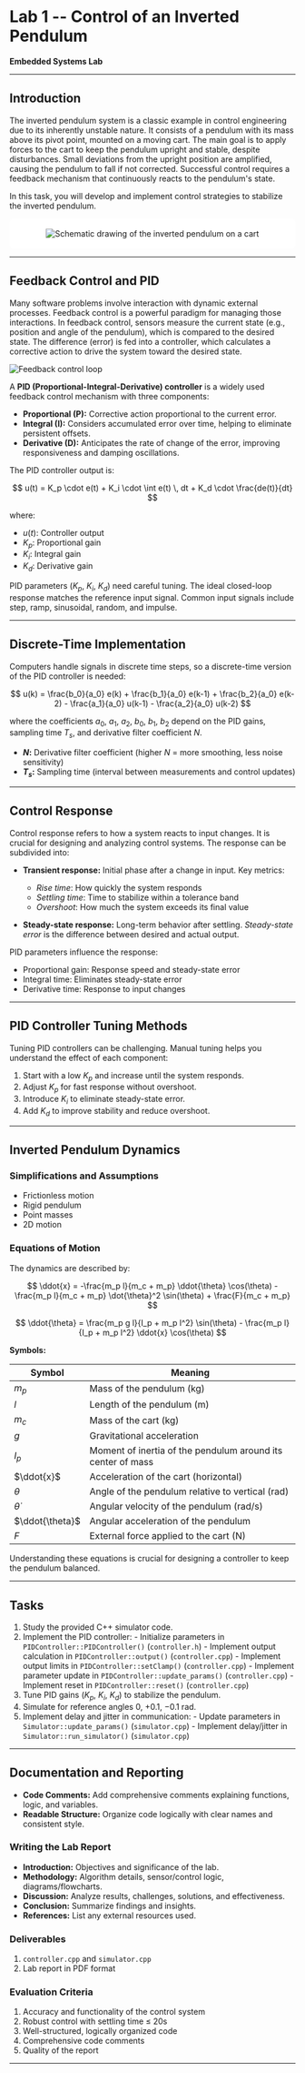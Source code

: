 # Lab 1 -- Control of an Inverted Pendulum

**Embedded Systems Lab**

---

## Introduction

The inverted pendulum system is a classic example in control engineering due to its inherently unstable nature. It consists of a pendulum with its mass above its pivot point, mounted on a moving cart. The main goal is to apply forces to the cart to keep the pendulum upright and stable, despite disturbances. Small deviations from the upright position are amplified, causing the pendulum to fall if not corrected. Successful control requires a feedback mechanism that continuously reacts to the pendulum's state.

In this task, you will develop and implement control strategies to stabilize the inverted pendulum.

<p align="center" style="background: white; padding: 10px; border-radius: 8px;">
    <img src="images/Cart-pendulum.png" alt="Schematic drawing of the inverted pendulum on a cart" style="background: white; padding: 8px; border-radius: 6px;">
</p>

---

## Feedback Control and PID

Many software problems involve interaction with dynamic external processes. Feedback control is a powerful paradigm for managing those interactions. In feedback control, sensors measure the current state (e.g., position and angle of the pendulum), which is compared to the desired state. The difference (error) is fed into a controller, which calculates a corrective action to drive the system toward the desired state.

![Feedback control loop](images/control-loop.png)

A **PID (Proportional-Integral-Derivative) controller** is a widely used feedback control mechanism with three components:

- **Proportional (P):** Corrective action proportional to the current error.
- **Integral (I):** Considers accumulated error over time, helping to eliminate persistent offsets.
- **Derivative (D):** Anticipates the rate of change of the error, improving responsiveness and damping oscillations.

The PID controller output is:

$$
u(t) = K_p \cdot e(t) + K_i \cdot \int e(t) \, dt + K_d \cdot \frac{de(t)}{dt}
$$

where:
- $u(t)$: Controller output
- $K_p$: Proportional gain
- $K_i$: Integral gain
- $K_d$: Derivative gain

PID parameters ($K_p$, $K_i$, $K_d$) need careful tuning. The ideal closed-loop response matches the reference input signal. Common input signals include step, ramp, sinusoidal, random, and impulse.

---

## Discrete-Time Implementation

Computers handle signals in discrete time steps, so a discrete-time version of the PID controller is needed:

$$
u(k) = \frac{b_0}{a_0} e(k) + \frac{b_1}{a_0} e(k-1) + \frac{b_2}{a_0} e(k-2) - \frac{a_1}{a_0} u(k-1) - \frac{a_2}{a_0} u(k-2)
$$

where the coefficients $a_0$, $a_1$, $a_2$, $b_0$, $b_1$, $b_2$ depend on the PID gains, sampling time $T_s$, and derivative filter coefficient $N$.

- **$N$:** Derivative filter coefficient (higher $N$ = more smoothing, less noise sensitivity)
- **$T_s$:** Sampling time (interval between measurements and control updates)

---

## Control Response

Control response refers to how a system reacts to input changes. It is crucial for designing and analyzing control systems. The response can be subdivided into:

- **Transient response:** Initial phase after a change in input. Key metrics:
    - *Rise time*: How quickly the system responds
    - *Settling time*: Time to stabilize within a tolerance band
    - *Overshoot*: How much the system exceeds its final value

- **Steady-state response:** Long-term behavior after settling. *Steady-state error* is the difference between desired and actual output.

PID parameters influence the response:
- Proportional gain: Response speed and steady-state error
- Integral time: Eliminates steady-state error
- Derivative time: Response to input changes

---

## PID Controller Tuning Methods

Tuning PID controllers can be challenging. Manual tuning helps you understand the effect of each component:

1. Start with a low $K_p$ and increase until the system responds.
2. Adjust $K_p$ for fast response without overshoot.
3. Introduce $K_i$ to eliminate steady-state error.
4. Add $K_d$ to improve stability and reduce overshoot.

---

## Inverted Pendulum Dynamics

### Simplifications and Assumptions

- Frictionless motion
- Rigid pendulum
- Point masses
- 2D motion

### Equations of Motion

The dynamics are described by:

$$
\ddot{x} = -\frac{m_p l}{m_c + m_p} \ddot{\theta} \cos(\theta) - \frac{m_p l}{m_c + m_p} \dot{\theta}^2 \sin(\theta) + \frac{F}{m_c + m_p}
$$

$$
\ddot{\theta} = \frac{m_p g l}{I_p + m_p l^2} \sin(\theta) - \frac{m_p l}{I_p + m_p l^2} \ddot{x} \cos(\theta)
$$

**Symbols:**

| Symbol         | Meaning                                                        |
|----------------|---------------------------------------------------------------|
| $m_p$          | Mass of the pendulum (kg)                                     |
| $l$            | Length of the pendulum (m)                                    |
| $m_c$          | Mass of the cart (kg)                                         |
| $g$            | Gravitational acceleration                                    |
| $I_p$          | Moment of inertia of the pendulum around its center of mass    |
| $\ddot{x}$     | Acceleration of the cart (horizontal)                         |
| $\theta$       | Angle of the pendulum relative to vertical (rad)              |
| $\dot{\theta}$ | Angular velocity of the pendulum (rad/s)                      |
| $\ddot{\theta}$| Angular acceleration of the pendulum                          |
| $F$            | External force applied to the cart (N)                        |

Understanding these equations is crucial for designing a controller to keep the pendulum balanced.

---

## Tasks

1. Study the provided C++ simulator code.
2. Implement the PID controller:
        - Initialize parameters in `PIDController::PIDController()` (`controller.h`)
        - Implement output calculation in `PIDController::output()` (`controller.cpp`)
        - Implement output limits in `PIDController::setClamp()` (`controller.cpp`)
        - Implement parameter update in `PIDController::update_params()` (`controller.cpp`)
        - Implement reset in `PIDController::reset()` (`controller.cpp`)
3. Tune PID gains ($K_p$, $K_i$, $K_d$) to stabilize the pendulum.
4. Simulate for reference angles $0$, $+0.1$, $-0.1$ rad.
5. Implement delay and jitter in communication:
        - Update parameters in `Simulator::update_params()` (`simulator.cpp`)
        - Implement delay/jitter in `Simulator::run_simulator()` (`simulator.cpp`)

---

## Documentation and Reporting

- **Code Comments:** Add comprehensive comments explaining functions, logic, and variables.
- **Readable Structure:** Organize code logically with clear names and consistent style.

### Writing the Lab Report

- **Introduction:** Objectives and significance of the lab.
- **Methodology:** Algorithm details, sensor/control logic, diagrams/flowcharts.
- **Discussion:** Analyze results, challenges, solutions, and effectiveness.
- **Conclusion:** Summarize findings and insights.
- **References:** List any external resources used.

### Deliverables

1. `controller.cpp` and `simulator.cpp`
2. Lab report in PDF format

### Evaluation Criteria

1. Accuracy and functionality of the control system
2. Robust control with settling time ≤ 20s
3. Well-structured, logically organized code
4. Comprehensive code comments
5. Quality of the report

---
